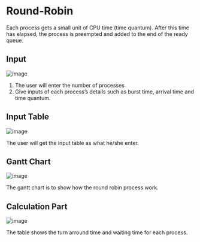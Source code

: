# Round-Robin

Each process gets a small unit of CPU time (time quantum).  After this time has elapsed, the process is preempted and added to the end of the ready queue.

## Input
![image](https://user-images.githubusercontent.com/69897444/94335032-13b1ed00-000b-11eb-88cc-617decaac23e.png)

1. The user will enter the number of processes 
2. Give inputs of each process’s details such as burst time, arrival time and time quantum.
## Input Table
![image](https://user-images.githubusercontent.com/69897444/94335061-57a4f200-000b-11eb-8589-8ef81682ac44.png)

The user will get the input table as what he/she enter.

## Gantt Chart
![image](https://user-images.githubusercontent.com/69897444/94335078-7f945580-000b-11eb-9cfa-f0de2506b23b.png)

The gantt chart is to show how the round robin process work. 

## Calculation Part
![image](https://user-images.githubusercontent.com/69897444/94335093-95097f80-000b-11eb-8a1b-e76684361183.png)

The table shows the turn arround time and waiting time for each process. 
